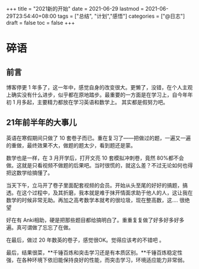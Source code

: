 +++
title = "2021新的开始"
date = 2021-06-29
lastmod = 2021-06-29T23:54:40+08:00
tags = ["总结", "计划","感悟"]
categories = ["@日志"]
draft = false
toc = false
+++
# 碎语

## 前言
博客停更 1 年多了，这一年中，感觉自身的改变很大。更懒了，没错，在个人主观上确实没有什么进步，似乎都在原地踏步。最重要的一方面是在学习上，自今年年初 1 月多起，主要精力都放在学习英语和数学上。 其实都是假努力吧。
## 21年前半年的大事儿
英语在寒假期间只做了 10 套卷子而已。重在复习了——把做过的题，一遍又一遍的重做，最终效果不大，做题的题太少，看到题还是蒙。

数学也是一样，在 3 月开学后，打开文亮 10 套模拟冲刺卷，竟然 80%都不会做。这就是只看视频不做题的后果吧。当时很慌的，就这么差？不过无论如何也得把这数学给搞懂了。

当天下午，立马开了卷子里面配套视频的会员。开始从头至尾的好好的搞题，搞透。在这个过程中，及其折磨，我本就是难于抹开情面求助于他人的人，这让我在数学的时候非常无助。再加之高考数学本就考的很垃圾，现在整高数，这.... 很绝望

好在有 Anki相助，硬是把那些题目都给搞明白了。重重复复做了好多好多好多遍。真可谓做了忘忘了在做。

在最后，做过 20 年数英的卷子，感觉很OK。觉得应该考的不错吧 。

最后，结果很菜，**千锤百炼和突击学习还是有本质区别。**千锤百炼稳定性强，在各种环境下依旧能保持良好的性能，而突击学习，环境适应能力非常弱。
